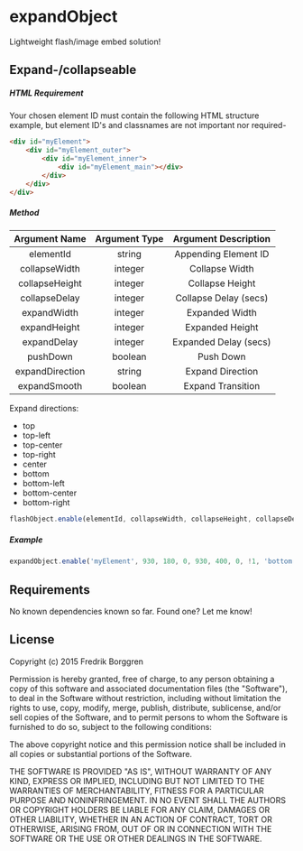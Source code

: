 # expandObject

Lightweight flash/image embed solution!

## Expand-/collapseable

##### HTML Requirement

Your chosen element ID must contain the following HTML structure example, but element ID's and classnames are not important nor required-

```html
<div id="myElement">
    <div id="myElement_outer">
        <div id="myElement_inner">
            <div id="myElement_main"></div>
        </div>
    </div>
</div>
```

##### Method

| Argument Name     | Argument Type     | Argument Description  |
| :---------------: | :---------------: | :-------------------: |
| elementId         | string            | Appending Element ID  |
| collapseWidth     | integer           | Collapse Width        |
| collapseHeight    | integer           | Collapse Height       |
| collapseDelay     | integer           | Collapse Delay (secs) |
| expandWidth       | integer           | Expanded Width        |
| expandHeight      | integer           | Expanded Height       |
| expandDelay       | integer           | Expanded Delay (secs) |
| pushDown          | boolean           | Push Down             |
| expandDirection   | string            | Expand Direction      |
| expandSmooth      | boolean           | Expand Transition     |

Expand directions:

- top
- top-left
- top-center
- top-right
- center
- bottom
- bottom-left
- bottom-center
- bottom-right

```javascript
flashObject.enable(elementId, collapseWidth, collapseHeight, collapseDelay, expandWidth, expandHeight, expandDelay, pushDown, expandDirection, expandSmooth);
```

##### Example
```javascript
expandObject.enable('myElement', 930, 180, 0, 930, 400, 0, !1, 'bottom', 1);
```

## Requirements

No known dependencies known so far. Found one? Let me know!

## License

Copyright (c) 2015 Fredrik Borggren

Permission is hereby granted, free of charge, to any person obtaining a copy of this software and associated documentation files (the "Software"), to deal in the Software without restriction, including without limitation the rights to use, copy, modify, merge, publish, distribute, sublicense, and/or sell copies of the Software, and to permit persons to whom the Software is furnished to do so, subject to the following conditions:

The above copyright notice and this permission notice shall be included in all copies or substantial portions of the Software.

THE SOFTWARE IS PROVIDED "AS IS", WITHOUT WARRANTY OF ANY KIND, EXPRESS OR IMPLIED, INCLUDING BUT NOT LIMITED TO THE WARRANTIES OF MERCHANTABILITY, FITNESS FOR A PARTICULAR PURPOSE AND NONINFRINGEMENT. IN NO EVENT SHALL THE AUTHORS OR COPYRIGHT HOLDERS BE LIABLE FOR ANY CLAIM, DAMAGES OR OTHER LIABILITY, WHETHER IN AN ACTION OF CONTRACT, TORT OR OTHERWISE, ARISING FROM, OUT OF OR IN CONNECTION WITH THE SOFTWARE OR THE USE OR OTHER DEALINGS IN THE SOFTWARE.
